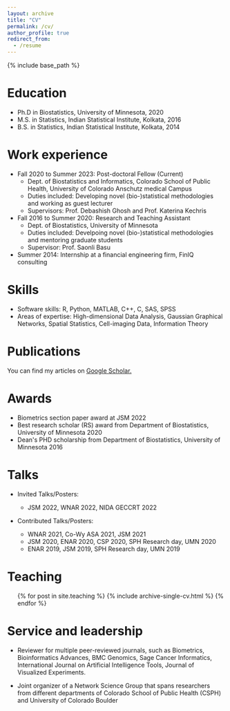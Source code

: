 ```yaml
---
layout: archive
title: "CV"
permalink: /cv/
author_profile: true
redirect_from:
  - /resume
---
```


{% include base_path %}

Education
======
* Ph.D in Biostatistics, University of Minnesota, 2020
* M.S. in Statistics, Indian Statistical Institute, Kolkata, 2016
* B.S. in Statistics, Indian Statistical Institute, Kolkata, 2014


Work experience
======
* Fall 2020 to Summer 2023: Post-doctoral Fellow (Current)
  * Dept. of Biostatistics and Informatics, Colorado School of Public Health, University of Colorado Anschutz medical Campus
  * Duties included: Developing novel (bio-)statistical methodologies and working as guest lecturer
  * Supervisors: Prof. Debashish Ghosh and Prof. Katerina Kechris
* Fall 2016 to Summer 2020: Research and Teaching Assistant
  * Dept. of Biostatistics, University of Minnesota
  * Duties included: Develpoing novel (bio-)statistical methodologies and mentoring graduate students
  * Supervisor: Prof. Saonli Basu
* Summer 2014: Internship at a financial engineering firm, FinIQ consulting

Skills
======
* Software skills: R, Python, MATLAB, C++, C, SAS, SPSS
* Areas of expertise: High-dimensional Data Analysis, Gaussian Graphical Networks, Spatial Statistics, Cell-imaging Data, Information Theory

Publications
======
You can find my articles on <u><a href="https://scholar.google.com/citations?user=8NeELr8AAAAJ&hl=en
">Google Scholar</a>.</u>

Awards
======
* Biometrics section paper award at JSM 2022
* Best research scholar (RS) award from Department of Biostatistics, University of Minnesota 2020
* Dean's PHD scholarship from Department of Biostatistics, University of Minnesota 2016
 
Talks
======
* Invited Talks/Posters: 
  * JSM 2022, WNAR 2022, NIDA GECCRT 2022  

* Contributed Talks/Posters:
   * WNAR 2021, Co-Wy ASA 2021, JSM 2021
   * JSM 2020, ENAR 2020, CSP 2020, SPH Research day, UMN 2020
   * ENAR 2019, JSM 2019, SPH Research day, UMN 2019
 
Teaching
======
  <ul>{% for post in site.teaching %}
    {% include archive-single-cv.html %}
  {% endfor %}</ul>
  
Service and leadership
======
* Reviewer for multiple peer-reviewed journals, such as Biometrics, Bioinformatics Advances, BMC Genomics, Sage Cancer Informatics, International Journal on Artificial Intelligence Tools, Journal of Visualized Experiments.

* Joint organizer of a Network Science Group that spans researchers from different departments of Colorado School of Public Health (CSPH) and University of Colorado Boulder


